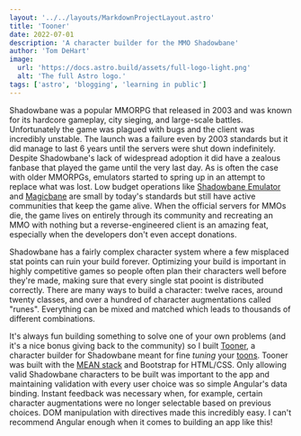 ```yaml
---
layout: '../../layouts/MarkdownProjectLayout.astro'
title: 'Tooner'
date: 2022-07-01
description: 'A character builder for the MMO Shadowbane'
author: 'Tom DeHart'
image:
  url: 'https://docs.astro.build/assets/full-logo-light.png'
  alt: 'The full Astro logo.'
tags: ['astro', 'blogging', 'learning in public']
---
```


<!-- ![Tooner](tooner.png) -->

Shadowbane was a popular MMORPG that released in 2003 and was known for its hardcore gameplay, city sieging, and large-scale battles. Unfortunately the game was plagued with bugs and the client was incredibly unstable. The launch was a failure even by 2003 standards but it did manage to last 6 years until the servers were shut down indefinitely. Despite Shadowbane's lack of widespread adoption it did have a zealous fanbase that played the game until the very last day. As is often the case with older MMORPGs, emulators started to spring up in an attempt to replace what was lost. Low budget operations like [Shadowbane Emulator](http://shadowbaneemulator.com/) and [Magicbane](http://magicbane.com/) are small by today's standards but still have active communities that keep the game alive. When the official servers for MMOs die, the game lives on entirely through its community and recreating an MMO with nothing but a reverse-engineered client is an amazing feat, especially when the developers don't even accept donations.

Shadowbane has a fairly complex character system where a few misplaced stat points can ruin your build forever. Optimizing your build is important in highly competitive games so people often plan their characters well before they're made, making sure that every single stat pooint is distributed correctly. There are many ways to build a character: twelve races, around twenty classes, and over a hundred of character augmentations called "runes". Everything can be mixed and matched which leads to thousands of different combinations.

It's always fun building something to solve one of your own problems (and it's a nice bonus giving back to the community) so I built [Tooner](http://tooner.herokuapp.com/), a character builder for Shadowbane meant for fine _tuning_ your [toons](http://gaming.stackexchange.com/questions/77192/what-is-the-source-for-calling-your-characters-toons). Tooner was built with the [MEAN stack](http://mean.io/#!/) and Bootstrap for HTML/CSS. Only allowing valid Shadowbane characters to be built was important to the app and maintaining validation with every user choice was so simple Angular's data binding. Instant feedback was necessary when, for example, certain character augmentations were no longer selectable based on previous choices. DOM manipulation with directives made this incredibly easy. I can't recommend Angular enough when it comes to building an app like this!
